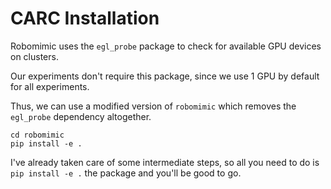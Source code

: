 # CARC Installation

Robomimic uses the `egl_probe` package to check for available GPU devices on clusters. 

Our experiments don't require this package, since we use 1 GPU by default for all experiments.

Thus, we can use a modified version of `robomimic` which removes the `egl_probe` dependency altogether.

```
cd robomimic
pip install -e .
```

I've already taken care of some intermediate steps, so all you need to do is `pip install -e .` the package and you'll be good to go.
